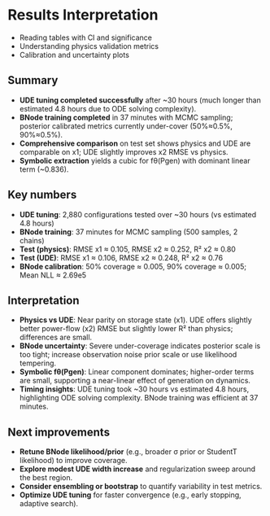 # Results Interpretation
 
- Reading tables with CI and significance
- Understanding physics validation metrics
- Calibration and uncertainty plots 

## Summary
- **UDE tuning completed successfully** after ~30 hours (much longer than estimated 4.8 hours due to ODE solving complexity).
- **BNode training completed** in 37 minutes with MCMC sampling; posterior calibrated metrics currently under-cover (50%≈0.5%, 90%≈0.5%).
- **Comprehensive comparison** on test set shows physics and UDE are comparable on x1; UDE slightly improves x2 RMSE vs physics.
- **Symbolic extraction** yields a cubic for fθ(Pgen) with dominant linear term (~0.836).

## Key numbers
- **UDE tuning**: 2,880 configurations tested over ~30 hours (vs estimated 4.8 hours)
- **BNode training**: 37 minutes for MCMC sampling (500 samples, 2 chains)
- **Test (physics)**: RMSE x1 ≈ 0.105, RMSE x2 ≈ 0.252, R² x2 ≈ 0.80
- **Test (UDE)**: RMSE x1 ≈ 0.106, RMSE x2 ≈ 0.248, R² x2 ≈ 0.76
- **BNode calibration**: 50% coverage ≈ 0.005, 90% coverage ≈ 0.005; Mean NLL ≈ 2.69e5

## Interpretation
- **Physics vs UDE**: Near parity on storage state (x1). UDE offers slightly better power-flow (x2) RMSE but slightly lower R² than physics; differences are small.
- **BNode uncertainty**: Severe under-coverage indicates posterior scale is too tight; increase observation noise prior scale or use likelihood tempering.
- **Symbolic fθ(Pgen)**: Linear component dominates; higher-order terms are small, supporting a near-linear effect of generation on dynamics.
- **Timing insights**: UDE tuning took ~30 hours vs estimated 4.8 hours, highlighting ODE solving complexity. BNode training was efficient at 37 minutes.

## Next improvements
- **Retune BNode likelihood/prior** (e.g., broader σ prior or StudentT likelihood) to improve coverage.
- **Explore modest UDE width increase** and regularization sweep around the best region.
- **Consider ensembling or bootstrap** to quantify variability in test metrics.
- **Optimize UDE tuning** for faster convergence (e.g., early stopping, adaptive search). 